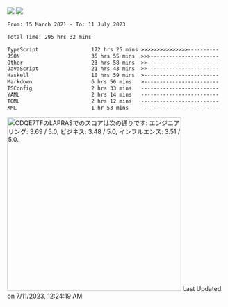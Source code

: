 <div>
  <img src="https://github-readme-stats.vercel.app/api?username=naporin0624&count_private=true&show_icons=true" />
  <img src="https://github-readme-stats.vercel.app/api/top-langs/?username=naporin0624&layout=compact&hide=css" />
  <!--START_SECTION:waka-->

```txt
From: 15 March 2021 - To: 11 July 2023

Total Time: 295 hrs 32 mins

TypeScript                 172 hrs 25 mins >>>>>>>>>>>>>>>----------   58.34 %
JSON                       35 hrs 55 mins  >>>----------------------   12.15 %
Other                      23 hrs 58 mins  >>-----------------------   08.11 %
JavaScript                 21 hrs 43 mins  >>-----------------------   07.35 %
Haskell                    10 hrs 59 mins  >------------------------   03.72 %
Markdown                   6 hrs 56 mins   >------------------------   02.35 %
TSConfig                   2 hrs 33 mins   -------------------------   00.87 %
YAML                       2 hrs 14 mins   -------------------------   00.76 %
TOML                       2 hrs 12 mins   -------------------------   00.75 %
XML                        1 hr 53 mins    -------------------------   00.64 %
```

<!--END_SECTION:waka-->
  
  <!--START_SECTION:lapras-card-->
<p ><a href="https://lapras.com/public/CDQE7TF" target="_blank" rel="noopener noreferrer"><img alt="CDQE7TFのLAPRASでのスコアは次の通りです: エンジニアリング: 3.69 / 5.0, ビジネス: 3.48 / 5.0, インフルエンス: 3.51 / 5.0." src="https://lapras-card-generator.vercel.app/api/svg?e=3.69&b=3.48&i=3.51&b1=%23232323&b2=%236d6d6d&i1=%23212121&i2=%23818181&l=ja" width="400" ></a>  
Last Updated on 7/11/2023, 12:24:19 AM</p>
<!--END_SECTION:lapras-card-->
</div>
